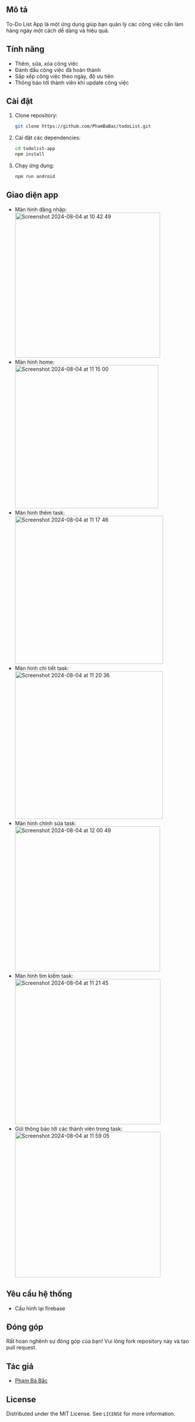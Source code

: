 ## Mô tả
To-Do List App là một ứng dụng giúp bạn quản lý các công việc cần làm hàng ngày một cách dễ dàng và hiệu quả.

## Tính năng
- Thêm, sửa, xóa công việc
- Đánh dấu công việc đã hoàn thành
- Sắp xếp công việc theo ngày, độ ưu tiên
- Thông báo tới thành viên khi update công việc

## Cài đặt
1. Clone repository:
    ```bash
    git clone https://github.com/PhamBaBac/todoList.git
    ```
2. Cài đặt các dependencies:
    ```bash
    cd todolist-app
    npm install
    ```
3. Chạy ứng dụng:
    ```bash
    npm run android
    ```

## Giao diện app
- Màn hình đăng nhập: <img width="390" alt="Screenshot 2024-08-04 at 10 42 49" src="https://github.com/user-attachments/assets/79dda271-ef51-4b4b-a08d-e31158931482">
- Màn hinh home: <img width="385" alt="Screenshot 2024-08-04 at 11 15 00" src="https://github.com/user-attachments/assets/1278d4c9-7907-4ecc-b00a-c6768b44fa97">
- Màn hình thêm task: <img width="398" alt="Screenshot 2024-08-04 at 11 17 46" src="https://github.com/user-attachments/assets/e6fe9be9-e622-46c0-8c9d-af0f94e83563">
- Màn hình chi tiết task: <img width="397" alt="Screenshot 2024-08-04 at 11 20 36" src="https://github.com/user-attachments/assets/ee2b954d-72eb-428d-a971-cae811ff2b2f">
- Màn hình chỉnh sửa task: <img width="390" alt="Screenshot 2024-08-04 at 12 00 49" src="https://github.com/user-attachments/assets/cfe576b3-b7f1-48d7-b90e-aed5fdd3a8ea">
- Màn hình tìm kiếm task: <img width="391" alt="Screenshot 2024-08-04 at 11 21 45" src="https://github.com/user-attachments/assets/58b13c04-5110-4d3e-a4bd-5808469acf56">
- Gửi thông báo tới các thành viên trong task: <img width="391" alt="Screenshot 2024-08-04 at 11 59 05" src="https://github.com/user-attachments/assets/c17e8539-1854-4d98-b22e-69e7544aa09c">

  
## Yêu cầu hệ thống
- Cấu hình lại firebase

## Đóng góp
Rất hoan nghênh sự đóng góp của bạn! Vui lòng fork repository này và tạo pull request.

## Tác giả
- [Phạm Bá Bắc](https://github.com/PhamBaBac)

## License
Distributed under the MIT License. See `LICENSE` for more information.
